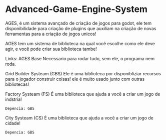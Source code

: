 # Advanced-Game-Engine-System
AGES, é um sistema avançado de criação de jogos para godot, ele tem disponibilidade para criação de plugins que auxiliam na criação de novas ferramentas para a criação de jogos unicos!

AGES tem um sistema de biblioteca na qual você escolhe como ele deve agir, e você pode criar sua biblioteca tambe!

Links:
  AGES Base
    Necessario para rodar tudo, sem ele, o programa nem roda.

  Grid Builder Systeam (GBS)
    Ele é uma biblioteca por disponibliziar recursos para o jogador construir coisas! ele é muito usado junto com outras bibliotecas!

  Factory Systeam (FS)
    É uma biblioteca que ajuda a você a criar um jogo de indstria!

    Depencia: GBS

  City Systeam (CS)
    É uma biblioteca que ajuda a você a criar um jogo de cidade!
    
    Depencia: GBS
